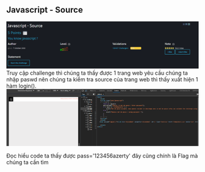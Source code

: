 ##  Javascript - Source
![image](https://github.com/datnlq/R0OtM3/blob/main/Web/Javascript%20-%20Source/JS_source.png?raw=true)
Truy cập challenge thì chúng ta thấy được 1 trang web yêu cầu chúng ta nhập paswd nên chúng ta kiểm tra source của trang web thì thấy xuất hiện 1 hàm login().
![image](https://github.com/datnlq/R0OtM3/blob/main/Web/Javascript%20-%20Source/JS_source_chall.png?raw=true)

Đọc hiểu code ta thấy được pass='123456azerty' đây cũng chính là Flag mà chúng ta cần tìm


